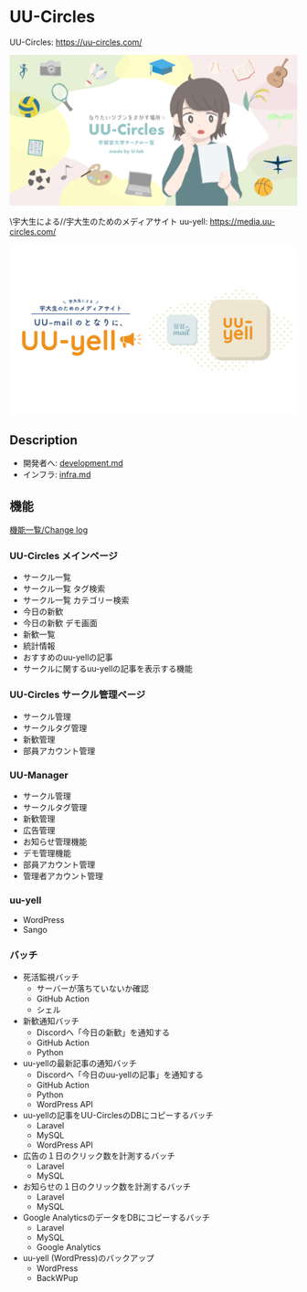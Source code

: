 # UU-Circles

UU-Circles: https://uu-circles.com/

<p align="center">
<img src="./docs/uu-circles.png" alt="サークル一覧" />
</p>

\\宇大生による//宇大生のためのメディアサイト uu-yell: https://media.uu-circles.com/

<p align="center">
<img src="./docs/uuyell-post.png" alt="メディアサイト" />
</p>

## Description

- 開発者へ: [development.md](./docs/development.md)
- インフラ: [infra.md](./docs/infra.md)

## 機能

[機能一覧/Change log](https://ulab-uu.com/2021/04/22/uu-circles-uu-yell-change-log/)

### UU-Circles メインページ

- サークル一覧
- サークル一覧 タグ検索
- サークル一覧 カテゴリー検索
- 今日の新歓
- 今日の新歓 デモ画面
- 新歓一覧
- 統計情報
- おすすめのuu-yellの記事
- サークルに関するuu-yellの記事を表示する機能

### UU-Circles サークル管理ページ

- サークル管理
- サークルタグ管理
- 新歓管理
- 部員アカウント管理

### UU-Manager

- サークル管理
- サークルタグ管理
- 新歓管理
- 広告管理
- お知らせ管理機能
- デモ管理機能
- 部員アカウント管理
- 管理者アカウント管理

### uu-yell

- WordPress
- Sango

### バッチ

- 死活監視バッチ
  - サーバーが落ちていないか確認
  - GitHub Action
  - シェル
- 新歓通知バッチ
  - Discordへ「今日の新歓」を通知する
  - GitHub Action
  - Python
- uu-yellの最新記事の通知バッチ
  - Discordへ「今日のuu-yellの記事」を通知する
  - GitHub Action
  - Python
  - WordPress API
- uu-yellの記事をUU-CirclesのDBにコピーするバッチ
  - Laravel
  - MySQL
  - WordPress API
- 広告の１日のクリック数を計測するバッチ
  - Laravel
  - MySQL
- お知らせの１日のクリック数を計測するバッチ
  - Laravel
  - MySQL
- Google AnalyticsのデータをDBにコピーするバッチ
  - Laravel
  - MySQL
  - Google Analytics
- uu-yell (WordPress)のバックアップ
  - WordPress
  - BackWPup
